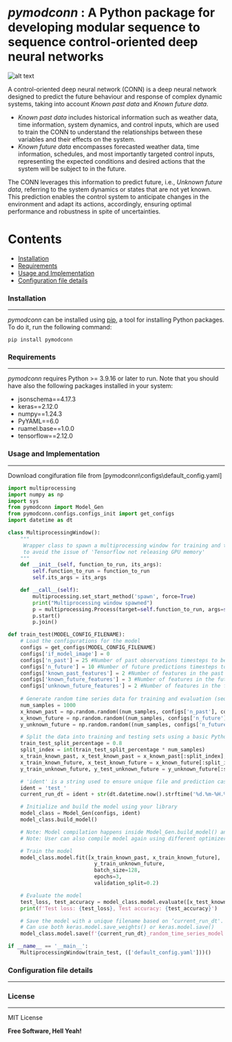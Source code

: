 # _pymodconn_ : A Python package for developing modular sequence to sequence control-oriented deep neural networks

![alt text](https://github.com/gaurav306/pymodconn/blob/master/Readme_images/FIG1.png)

A control-oriented deep neural network (CONN) is a deep neural network designed to predict the future behaviour and response of complex dynamic systems, taking into account *Known past data* and *Known future data*. 
- *Known past data* includes historical information such as weather data, time information, system dynamics, and control inputs, which are used to train the CONN to understand the relationships between these variables and their effects on the system. 
- *Known future data* encompasses forecasted weather data, time information, schedules, and most importantly targeted control inputs, representing the expected conditions and desired actions that the system will be subject to in the future. 

The CONN leverages this information to predict future, i.e., *Unknown future data*, referring to the system dynamics or states that are not yet known. This prediction enables the control system to anticipate changes in the environment and adapt its actions, accordingly, ensuring optimal performance and robustness in spite of uncertainties.
# Contents
* [Installation](#installation)
* [Requirements](#requirements)
* [Usage and Implementation](#usage-and-implementation)
* [Configuration file details](#configuration-file-details)


### Installation
---
*pymodconn* can be installed using [pip](https://pip.pypa.io/en/stable/), a tool for installing Python packages. To do it, run the following command:
```
pip install pymodconn
```
### Requirements
---
*pymodconn* requires Python >= 3.9.16 or later to run. Note that you should have also the following packages installed in your system:
- jsonschema==4.17.3
- keras==2.12.0
- numpy==1.24.3
- PyYAML==6.0
- ruamel.base==1.0.0
- tensorflow==2.12.0
### Usage and Implementation
---
Download congifuration file from [pymodconn\configs\default_config.yaml]

```python
import multiprocessing
import numpy as np
import sys
from pymodconn import Model_Gen
from pymodconn.configs.configs_init import get_configs
import datetime as dt

class MultiprocessingWindow():
    """
     Wrapper class to spawn a multiprocessing window for training and testing 
     to avoid the issue of 'Tensorflow not releasing GPU memory'
    """
    def __init__(self, function_to_run, its_args):
        self.function_to_run = function_to_run
        self.its_args = its_args

    def __call__(self):
        multiprocessing.set_start_method('spawn', force=True)
        print("Multiprocessing window spawned")
        p = multiprocessing.Process(target=self.function_to_run, args=self.its_args)
        p.start()
        p.join()

def train_test(MODEL_CONFIG_FILENAME):
    # Load the configurations for the model
    configs = get_configs(MODEL_CONFIG_FILENAME)
    configs['if_model_image'] = 0
    configs['n_past'] = 25 #Number of past observations timesteps to be considered for prediction
    configs['n_future'] = 10 #Number of future predictions timesteps to be made
    configs['known_past_features'] = 2 #Number of features in the past observation window data
    configs['known_future_features'] = 3 #Number of features in the future prediction window data
    configs['unknown_future_features'] = 2 #Number of features in the future prediction window data to be predicted
    
    # Generate random time series data for training and evaluation (sequence-to-sequence)
    num_samples = 1000
    x_known_past = np.random.random((num_samples, configs['n_past'], configs['known_past_features']))
    x_known_future = np.random.random((num_samples, configs['n_future'], configs['known_future_features']))
    y_unknown_future = np.random.random((num_samples, configs['n_future'], configs['unknown_future_features']))

    # Split the data into training and testing sets using a basic Python function
    train_test_split_percentage = 0.8
    split_index = int(train_test_split_percentage * num_samples)
    x_train_known_past, x_test_known_past = x_known_past[:split_index], x_known_past[split_index:]
    x_train_known_future, x_test_known_future = x_known_future[:split_index], x_known_future[split_index:]
    y_train_unknown_future, y_test_unknown_future = y_unknown_future[:split_index], y_unknown_future[split_index:]

    # 'ident' is a string used to ensure unique file and prediction case names
    ident = 'test_'
    current_run_dt = ident + str(dt.datetime.now().strftime('%d.%m-%H.%M.%S'))

    # Initialize and build the model using your library
    model_class = Model_Gen(configs, ident)
    model_class.build_model()

    # Note: Model compilation happens inside Model_Gen.build_model() and is dependent on the user's choice.
    # Note: User can also compile model again using different optimizer and loss function

    # Train the model
    model_class.model.fit([x_train_known_past, x_train_known_future], 
                            y_train_unknown_future, 
                            batch_size=128, 
                            epochs=3, 
                            validation_split=0.2)

    # Evaluate the model
    test_loss, test_accuracy = model_class.model.evaluate([x_test_known_past, x_test_known_future], y_test_unknown_future)
    print(f'Test loss: {test_loss}, Test accuracy: {test_accuracy}')

    # Save the model with a unique filename based on ‘current_run_dt'. 
    # Can use both keras.model.save_weights() or keras.model.save()
    model_class.model.save(f'{current_run_dt}_random_time_series_model.h5')

if __name__ == '__main__':
    MultiprocessingWindow(train_test, (['default_config.yaml']))()
```
### Configuration file details
---


### License
---

MIT License

**Free Software, Hell Yeah!**